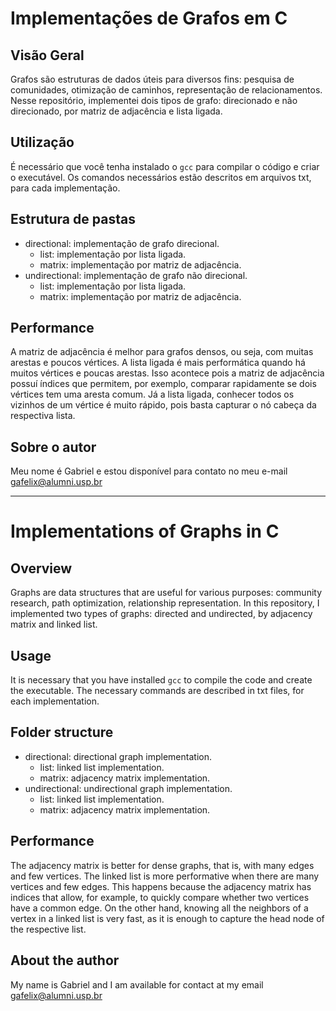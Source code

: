 # Implementações de Grafos em C
## Visão Geral
Grafos são estruturas de dados úteis para diversos fins: pesquisa de comunidades, otimização de caminhos, representação de relacionamentos. Nesse repositório, implementei dois tipos de grafo: direcionado e não direcionado, por matriz de adjacência e lista ligada.
## Utilização
É necessário que você tenha instalado o `gcc` para compilar o código e criar o executável. Os comandos necessários estão descritos em arquivos txt, para cada implementação.
## Estrutura de pastas

- directional: implementação de grafo direcional.
    - list: implementação por lista ligada.
    - matrix: implementação por matriz de adjacência.
- undirectional: implementação de grafo não direcional.
    - list: implementação por lista ligada.
    - matrix: implementação por matriz de adjacência.

## Performance
A matriz de adjacência é melhor para grafos densos, ou seja, com muitas arestas e poucos vértices. A lista ligada é mais performática quando há muitos vértices e poucas arestas. Isso acontece pois a matriz de adjacência possuí índices que permitem, por exemplo, comparar rapidamente se dois vértices tem uma aresta comum. Já a lista ligada, conhecer todos os vizinhos de um vértice é muito rápido, pois basta capturar o nó cabeça da respectiva lista.
## Sobre o autor
Meu nome é Gabriel e estou disponível para contato no meu e-mail gafelix@alumni.usp.br

***

# Implementations of Graphs in C
## Overview
Graphs are data structures that are useful for various purposes: community research, path optimization, relationship representation. In this repository, I implemented two types of graphs: directed and undirected, by adjacency matrix and linked list.
## Usage
It is necessary that you have installed `gcc` to compile the code and create the executable. The necessary commands are described in txt files, for each implementation.
## Folder structure
- directional: directional graph implementation.
    - list: linked list implementation.
    - matrix: adjacency matrix implementation.
- undirectional: undirectional graph implementation.
    - list: linked list implementation.
    - matrix: adjacency matrix implementation.

## Performance
The adjacency matrix is better for dense graphs, that is, with many edges and few vertices. The linked list is more performative when there are many vertices and few edges. This happens because the adjacency matrix has indices that allow, for example, to quickly compare whether two vertices have a common edge. On the other hand, knowing all the neighbors of a vertex in a linked list is very fast, as it is enough to capture the head node of the respective list.

## About the author
My name is Gabriel and I am available for contact at my email gafelix@alumni.usp.br